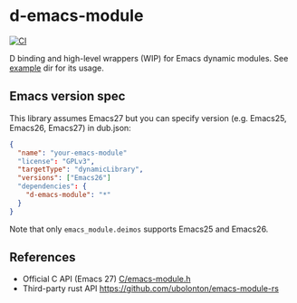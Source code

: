 # d-emacs-module

[![CI](https://github.com/ShigekiKarita/d-emacs-module/actions/workflows/ci.yml/badge.svg)](https://github.com/ShigekiKarita/d-emacs-module/actions/workflows/ci.yml)

D binding and high-level wrappers (WIP) for Emacs dynamic modules.
See [example](example) dir for its usage.

## Emacs version spec

This library assumes Emacs27 but you can specify version (e.g. Emacs25, Emacs26, Emacs27) in dub.json:

```json
{
  "name": "your-emacs-module"
  "license": "GPLv3",
  "targetType": "dynamicLibrary",
  "versions": ["Emacs26"]
  "dependencies": {
    "d-emacs-module": "*"
  }
}
```

Note that only `emacs_module.deimos` supports Emacs25 and Emacs26.

## References

- Official C API (Emacs 27) [C/emacs-module.h](C/emacs-module.h)
- Third-party rust API https://github.com/ubolonton/emacs-module-rs
